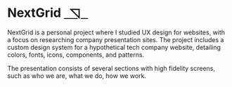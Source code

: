 # NextGrid [&nbsp;&nbsp;◹&nbsp;&nbsp;&nbsp;](https://liviu-boros.github.io/next-grid/pages/styles.html)

NextGrid is a personal project where I studied UX design for websites, with a focus on researching company presentation sites. The project includes a custom design system for a hypothetical tech company website, detailing colors, fonts, icons, components, and patterns.

The presentation consists of several sections with high fidelity screens, such as who we are, what we do, how we work.
